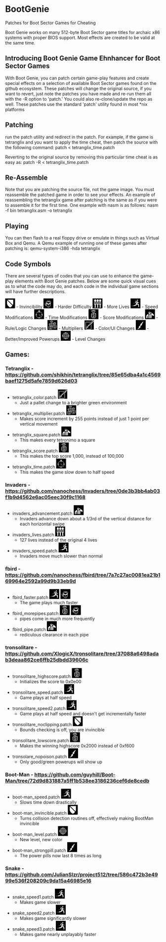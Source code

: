 # BootGenie
Patches for Boot Sector Games for Cheating

Boot Genie works on many 512-byte Boot Sector game titles for archaic x86 systems with proper BIOS support. Most effects are created to be valid at the same time.

## Introducing Boot Genie Game Ehnhancer for Boot Sector Games

With Boot Genie, you can patch certain game-play features and create special effects on a selection of available Boot Sector games found on the github ecosystem. These patches will change the original source, if you want to revert, just note the patches you have made and re-run them all with the -R option to 'patch.' You could also re-clone/update the repo as well. These patches use the standard 'patch' utility found in most *nix platforms

## Patching
run the patch utility and redirect in the patch. For example, if the game is tetranglix and you want to apply the time cheat, then patch the source with the following command:
 patch < tetranglix_time.patch

Reverting to the original source by removing this particular time cheat is as easy as:
 patch -R < tetranglix_time.patch

## Re-Assemble
Note that you are patching the source file, not the game image. You must reassemble the patched game in order to see your effects. An example of reassembling the tetranglix game after patching is the same as if you were to assemble it for the first time. One example with nasm is as follows:
 nasm -f bin tetranglix.asm -o tetranglix

## Playing
You can then flash to a real floppy drive or emulate in things such as Virtual Box and Qemu. A Qemu example of running one of these games after patching is:
 qemu-system-i386 -hda tetranglix

## Code Symbols
There are several types of codes that you can use to enhance the game-play elements with Boot Genie patches. Below are some quick visual cues as to what the code may do, and each code in the individual game sections will have further descriptions.

<img src=https://github.com/XlogicX/BootGenie/blob/master/invincible.png> - Invincibility
<img src=https://github.com/XlogicX/BootGenie/blob/master/expert.png> - Harder Difficulty
<img src=https://github.com/XlogicX/BootGenie/blob/master/lives.png> - More Lives
<img src=https://github.com/XlogicX/BootGenie/blob/master/speed.png> - Speed Modifications
<img src=https://github.com/XlogicX/BootGenie/blob/master/time.png> - Time Modifications
<img src=https://github.com/XlogicX/BootGenie/blob/master/score.png> - Score Modifications
<img src=https://github.com/XlogicX/BootGenie/blob/master/rules.png> - Rule/Logic Changes
<img src=https://github.com/XlogicX/BootGenie/blob/master/multiplier.png> - Multipliers
<img src=https://github.com/XlogicX/BootGenie/blob/master/color.png> - Color/UI Changes
<img src=https://github.com/XlogicX/BootGenie/blob/master/powerup.png> - Better/Improved Powerups
<img src=https://github.com/XlogicX/BootGenie/blob/master/level.png> - Level Changes

## Games:

### Tetranglix - https://github.com/shikhin/tetranglix/tree/85e65dba4a1c4569baef1275d5afe7859d626d03
* tetranglix_color.patch <img src=https://github.com/XlogicX/BootGenie/blob/master/color.png>
  * Just a pallet change to a brighter green environment
* tetranglix_multiplier.patch <img src=https://github.com/XlogicX/BootGenie/blob/master/multiplier.png>
  * Makes score increment by 255 points instead of just 1 point per vertical movement <br>
* tetranglix_square.patch <img src=https://github.com/XlogicX/BootGenie/blob/master/rules.png>
  * This makes every tetronimo a square <br>
* tetranglix_score.patch <img src=https://github.com/XlogicX/BootGenie/blob/master/score.png>
  * This makes the top score 1,000, instead of 100,000 <br>
* tetranglix_time.patch <img src=https://github.com/XlogicX/BootGenie/blob/master/time.png>
  * This makes the game slow down to half speed <br>

### Invaders - https://github.com/nanochess/Invaders/tree/0de3b3bb4ab03f1b9d4562e6ac05eec30f9c1168
* invaders_advancement.patch <img src=https://github.com/XlogicX/BootGenie/blob/master/rules.png>
  * Invaders advance down about a 1/3rd of the vertical distance for each horizontal swipe <br>
* invaders_lives.patch <img src=https://github.com/XlogicX/BootGenie/blob/master/lives.png>
  * 127 lives instead of the original 4 lives <br>
* invaders_speed.patch <img src=https://github.com/XlogicX/BootGenie/blob/master/speed.png>
  * Invaders move much slower than normal <br>

### fbird - https://github.com/nanochess/fbird/tree/7a7c27ac0081ea21b169964e2592a99d9b33eb9d
* fbird_faster.patch <img src=https://github.com/XlogicX/BootGenie/blob/master/speed.png> <img src=https://github.com/XlogicX/BootGenie/blob/master/expert.png>
  * The game plays much faster <br>
* fbird_morepipes.patch <img src=https://github.com/XlogicX/BootGenie/blob/master/score.png> <img src=https://github.com/XlogicX/BootGenie/blob/master/expert.png>
  * pipes come in much more frequently <br>
* fbird_pipe.patch <img src=https://github.com/XlogicX/BootGenie/blob/master/rules.png>
  * rediculous clearance in each pipe <br>

### tronsolitare - https://github.com/XlogicX/tronsolitare/tree/37088a6498adab3deaa862ce6ffb25dbdd39606c
* tronsolitare_highscore.patch <img src=https://github.com/XlogicX/BootGenie/blob/master/score.png>
  * Initializes the score to 0x0e00 <br>
* tronsolitare_speed.patch <img src=https://github.com/XlogicX/BootGenie/blob/master/speed.png>
  * Game plays at half speed <br>
* tronsolitare_speed2.patch <img src=https://github.com/XlogicX/BootGenie/blob/master/speed.png>
  * Game plays at half speed and doesn't get incrementally faster <br>
* tronsolitare_noclipping.patch <img src=https://github.com/XlogicX/BootGenie/blob/master/invincible.png>
  * Bounds checking is off, you are invincible <br>
* tronsolitare_lowscore.patch <img src=https://github.com/XlogicX/BootGenie/blob/master/score.png>
  * Makes the winning highscore 0x2000 instead of 0xf600 <br>
* tronsolare_nopoison.patch <img src=https://github.com/XlogicX/BootGenie/blob/master/powerup.png>
  * Only good/green powerups will show up

### Boot-Man - https://github.com/guyhill/Boot-Man/tree/72d9d831887a5ff1b538ee3186236cef6de8cedb
* boot-man_speed.patch <img src=https://github.com/XlogicX/BootGenie/blob/master/speed.png>
  * Slows time down drastically
* boot-man_invincible.patch <img src=https://github.com/XlogicX/BootGenie/blob/master/invincible.png>
  * Turns collision detection routines off, effectively making BootMan invincible
* boot-man_level.patch <img src=https://github.com/XlogicX/BootGenie/blob/master/level.png>
  * New level, new color
* boot-man_strongpill.patch <img src=https://github.com/XlogicX/BootGenie/blob/master/powerup.png>
  * The power pills now last 8 times as long

### Snake - https://github.com/JulianSlzr/project512/tree/586c472b3e4999e536f208209c9da15a46985e16
* snake_speed1.patch <img src=https://github.com/XlogicX/BootGenie/blob/master/speed.png>
  * Makes game slower
* snake_speed2.patch <img src=https://github.com/XlogicX/BootGenie/blob/master/speed.png>
  * Makes game significantly slower
* snake_speed3.patch <img src=https://github.com/XlogicX/BootGenie/blob/master/speed.png>
  * Makes game nearly unplayably faster
